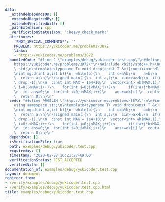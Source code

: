 ```yaml
---
data:
  _extendedDependsOn: []
  _extendedRequiredBy: []
  _extendedVerifiedWith: []
  _pathExtension: cpp
  _verificationStatusIcon: ':heavy_check_mark:'
  attributes:
    '*NOT_SPECIAL_COMMENTS*': ''
    PROBLEM: https://yukicoder.me/problems/3872
    links:
    - https://yukicoder.me/problems/3872
  bundledCode: "#line 1 \"examples/debug/yukicoder.test.cpp\"\n#define PROBLEM \"\
    https://yukicoder.me/problems/3872\"\n\n#include <bits/stdc++.h>\nusing namespace\
    \ std;\n\ntemplate<typename T> void drop(const T &x){cout<<x<<endl;exit(0);}\n\
    \nint mgcd(int a,int b){\n  while(b){\n    int c=a%b;\n    a=b;\n    b=c;\n  }\n\
    \  return a;\n}\n\nsigned main(){\n  int a,b;\n  cin>>a>>b;\n  if(mgcd(a,b)!=1)\
    \ drop(-1);\n\n  const int MAX = 1e4+10;\n  vector<int> ok(MAX,1);\n  for(int\
    \ i=0;i<MAX;i++)\n    for(int j=0;j<MAX;j++)\n      if(i*a+j*b<MAX) ok[i*a+j*b]=0;\n\
    \n  int ans=0;\n  for(int i=0;i<MAX;i++)\n    ans+=ok[i];\n  cout<<ans<<endl;\n\
    \  return 0;\n}\n"
  code: "#define PROBLEM \"https://yukicoder.me/problems/3872\"\n\n#include <bits/stdc++.h>\n\
    using namespace std;\n\ntemplate<typename T> void drop(const T &x){cout<<x<<endl;exit(0);}\n\
    \nint mgcd(int a,int b){\n  while(b){\n    int c=a%b;\n    a=b;\n    b=c;\n  }\n\
    \  return a;\n}\n\nsigned main(){\n  int a,b;\n  cin>>a>>b;\n  if(mgcd(a,b)!=1)\
    \ drop(-1);\n\n  const int MAX = 1e4+10;\n  vector<int> ok(MAX,1);\n  for(int\
    \ i=0;i<MAX;i++)\n    for(int j=0;j<MAX;j++)\n      if(i*a+j*b<MAX) ok[i*a+j*b]=0;\n\
    \n  int ans=0;\n  for(int i=0;i<MAX;i++)\n    ans+=ok[i];\n  cout<<ans<<endl;\n\
    \  return 0;\n}\n"
  dependsOn: []
  isVerificationFile: true
  path: examples/debug/yukicoder.test.cpp
  requiredBy: []
  timestamp: '2020-02-28 16:21:27+09:00'
  verificationStatus: TEST_ACCEPTED
  verifiedWith: []
documentation_of: examples/debug/yukicoder.test.cpp
layout: document
redirect_from:
- /verify/examples/debug/yukicoder.test.cpp
- /verify/examples/debug/yukicoder.test.cpp.html
title: examples/debug/yukicoder.test.cpp
---
```

